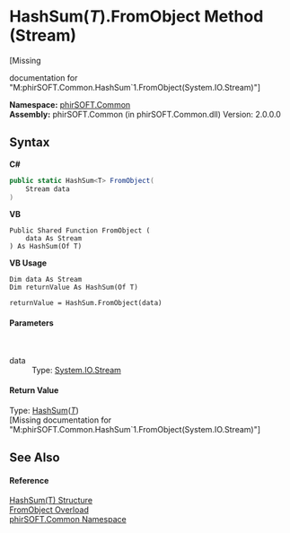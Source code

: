 # HashSum(*T*).FromObject Method (Stream)
 

\[Missing <summary> documentation for "M:phirSOFT.Common.HashSum`1.FromObject(System.IO.Stream)"\]

**Namespace:**&nbsp;<a href="e822f0a1-f524-76ce-c72d-9a62b8c4e673">phirSOFT.Common</a><br />**Assembly:**&nbsp;phirSOFT.Common (in phirSOFT.Common.dll) Version: 2.0.0.0

## Syntax

**C#**<br />
``` C#
public static HashSum<T> FromObject(
	Stream data
)
```

**VB**<br />
``` VB
Public Shared Function FromObject ( 
	data As Stream
) As HashSum(Of T)
```

**VB Usage**<br />
``` VB Usage
Dim data As Stream
Dim returnValue As HashSum(Of T)

returnValue = HashSum.FromObject(data)
```


#### Parameters
&nbsp;<dl><dt>data</dt><dd>Type: <a href="http://msdn2.microsoft.com/en-us/library/8f86tw9e" target="_blank">System.IO.Stream</a><br /></dd></dl>

#### Return Value
Type: <a href="2ba12663-0b38-f3a5-8601-53777204340c">HashSum</a>(<a href="2ba12663-0b38-f3a5-8601-53777204340c">*T*</a>)<br />\[Missing <returns> documentation for "M:phirSOFT.Common.HashSum`1.FromObject(System.IO.Stream)"\]

## See Also


#### Reference
<a href="2ba12663-0b38-f3a5-8601-53777204340c">HashSum(T) Structure</a><br /><a href="c2fc0e43-c923-ab62-d86a-2ab2d035c8d4">FromObject Overload</a><br /><a href="e822f0a1-f524-76ce-c72d-9a62b8c4e673">phirSOFT.Common Namespace</a><br />